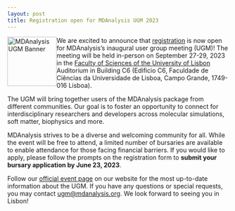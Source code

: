```yaml
---
layout: post
title: Registration open for MDAnalysis UGM 2023
---
```


<img
src="/public/images/ugm.jpeg"
title="MDAnalysis UGM Banner" alt="MDAnalysis UGM Banner"
style="float: left; height: 8em; " />

We are excited to announce that [registration][eventbrite] is now open for MDAnalysis’s inaugural user group meeting (UGM)! The meeting will be held in-person on September 27-29, 2023 in the [Faculty of Sciences of the University of Lisbon][uniL] Auditorium in Building C6 (Edificio C6, Faculdade de Ciências da Universidade de Lisboa, Campo Grande, 1749-016 Lisboa).

The UGM will bring together users of the MDAnalysis package from different communities. Our goal is to foster an opportunity to connect for interdisciplinary researchers and developers across molecular simulations, soft matter, biophysics and more. 

MDAnalysis strives to be a diverse and welcoming community for all. While the event will be free to attend, a limited number of bursaries are available to enable attendance for those facing financial barriers. If you would like to apply, please follow the prompts on the registration form to **submit your bursary application by June 23, 2023**. 

Follow our [official event page][ugmPage] on our website for the most up-to-date information about the UGM. If you have any questions or special requests, you may contact [ugm@mdanalysis.org][email]. We look forward to seeing you in Lisbon!

[eventbrite]: https://www.eventbrite.com/e/mdanalysis-user-group-meeting-tickets-640669017277?utm-campaign=social&utm-content=attendeeshare&utm-medium=discovery&utm-term=listing&utm-source=cp&aff=escb
[uniL]: https://ciencias.ulisboa.pt/en
[ugmPage]: https://www.mdanalysis.org/pages/ugm2023/
[email]: mailto:ugm@mdanalysis.org
